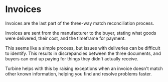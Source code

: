 # Invoices
Invoices are the last part of the three-way match reconciliation process.

Invoices are sent from the manufacturer to the buyer, stating what goods were delivered, their cost, and the timeframe for payment.

This seems like a simple process, but issues with deliveries can be difficult to identify. This results in discrepancies between the three documents, and buyers can end up paying for things they didn't actually receive.

Turbine helps with this by raising exceptions when an invoice doesn't match other known information, helping you find and resolve problems faster.
